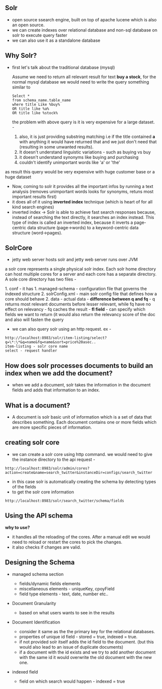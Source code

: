 ## Solr
- open source ssearch engine, built on top of apache lucene which is also an open source.
- we can create indexes over relational database and non-sql database on solr to execute query faster
- we can also use it as a standalone database


## Why Solr?
- first let's talk about the traditional database (mysql)
  <p> Assume we need to return all relevant result for text <b>buy a stock</b>, for the normal mysql database we would need to write the query something similar to
  </p>
  
  ```
  Select *
  from schema_name.table_name
  where title Like %buy%
  OR title like %a%
  OR title like %stock%
  ```
  the problem with above query is it is very expensive for a large dataset. - 
  1. also, it is just providing substring matching i.e if the title contained <b>a</b> with anything it would have returned that and we just don't need that (resulting in some unwanted results).
  2. It doesn't understand linguistic variations - such as buying vs buy
  3. it doesn't understand synonyms like buying and purchasing
  4. couldn't identify unimportant words like 'a' or 'the'
 
 as result this query would be very expensive with huge customer base or a huge dataset
- Now, coming to solr it provides all the important infos by running a text analysis (removes unimportant words looks for synonyms, retuns most important results first)
- it does all of it using <b>inverted index</b> technique (which is heart of for all kind search engines)
- inverted index -> Solr is able to achieve fast search responses because, instead of searching the text directly, it searches an index instead. This type of index is called an inverted index, because it inverts a page-centric data structure (page->words) to a keyword-centric data structure (word->pages).


## SolrCore
- jetty web server hosts solr and jetty web server runs over JVM

<p>a solr core represents a single physical solr index. Each solr home directory can host multiple cores for a server and each core has a separate directory. A sole core directory has two files -
</p>
	1. conf -  it has
		1. managed-schema - configuration file that governs the indexed structure
		2. solrConfig.xml - main solr config file that defines how a core should behave
	2. data - actual data
- <b>difference between q and fq</b>
	- q returns most relevant documents before lesser relevant, while fq have no effect on relevancy
	- fq caches the result
-	<b>fl field</b>
	- can specify which fields we want to return (it would also return the relevancy score of the doc and also will fasten the query

-	we can also query solr using an http request. ex - 

```
http://localhost:8983/solr/item-listing/select?q=\*:\*&q=name&fq=name&sort=price%20asec..
item-listing - solr core name
select - request handler
```

## How does solr processes documents to build an index when we add the document?
-	when we add a document, solr takes the information in the document fields and adds that information to an index.

## What is a document?
- A document is solr basic unit of information which is a set of data that describes something. Each document contains one or more fields which are more specific pieces of information.

## creating solr core
- we can create a solr core using http command. we would need to give the instance directory to the api request - 

```
http://localhost:8983/solr/admin/cores?action=create&name=search_twitter&instanceDir=configs/search_twitter
```
- in this case solr is automatically creating the schema by detecting types of the fields
- to get the solr core information

```
http://localhost:8983/solr/search_twitter/schema/fields
```

## Using the API schema

<b> why to use? </b>

-	it handles all the reloading of the cores. After a manual edit we would need to reload or restart the cores to pick the changes.
- it also checks if changes are valid.

## Designing the Schema

- managed schema section
	- fields/dynamic fields elements
	- miscellaneous elements -  uniqueKey, cpoyField
	- field type elements - text, date, number etc..

-	Document Granularity
	-	based on what users wants to see in the results

-	Document Identification
	-	consider it same as the the primary key for the relational databases.
	- 	properties of unique id field - stored = true, indexed = true.
	-  if not provided solr itself adds the id field to the document. (but this would also lead to an issue of duplicate documents)
	-  if a document with the id exists and we try to add another document with the same id it would overwrite the old document with the new one.

-	indexed field
	-	field on which search would happen - indexed = true 